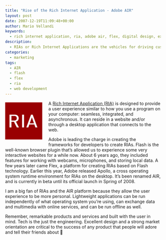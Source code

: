 ```yaml
---
title: "Rise of the Rich Internet Application - Adobe AIR"
layout: post
date: 2007-12-19T11:09:48+00:00
author: Mario Vellandi
keywords:
  - rich internet application, ria, adobe air, flex, digital design, experience design, flash, interactive marketing
description:
  - RIAs or Rich Internet Applications are the vehicles for driving customized online experiences in and outside the browser. Adobe AIR is the driving force
categories:
  - marketing
tags:
  - AIR
  - flash
  - flex
  - ria
  - web development
---
```

<img class="alignleft" style="margin: 5px 20px 10px 0pt; float: left;" src="/images/2008/ria.jpg" alt="rich internet application" />A [Rich Internet Application (RIA)](http://en.wikipedia.org/wiki/Rich_Internet_application "Wikipedia article on Rich Internet Applications") is designed to provide a user experience similar to how you use a program on your computer: seamless, integrated, and asynchronous. It can reside in a website and/or through a desktop application that connects to the web.

Adobe is leading the charge in creating the frameworks for developers to create RIAs. Flash is the well-known browser plugin that&#8217;s allowed us to experience some very interactive websites for a while now. About 6 years ago, they included features for working with webcams, microphones, and storing local data. A few years later came Flex, a platform for creating RIAs based on Flash technology. Earlier this year, Adobe released Apollo, a cross operating system runtime environment for RIAs on the desktop. It&#8217;s been renamed AIR, and is currently in beta until its official launch in Spring of 2008.

I am a big fan of RIAs and the AIR platform because they allow the user experience to be more personal. Lightweight applications can be run independently of what operating system you&#8217;re using, can exchange data and multimedia with online services, and can be run offline as well.

Remember, remarkable products and services and built with the user in mind. Tech is the just the engineering. Excellent design and a strong market orientation are critical to the success of any product that people will adore and tell their friends about 🙂
